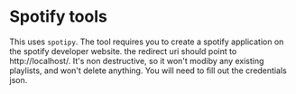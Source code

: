 # Spotify tools

This uses `spotipy`. The tool requires you to create a spotify application on the spotify developer website. the redirect uri should point to http://localhost/. It's non destructive, so it won't modiby any existing playlists, and won't delete anything. You will need to fill out the credentials json.
